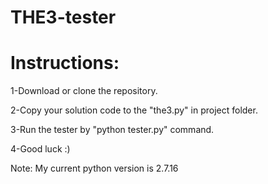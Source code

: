 # THE3-tester

# Instructions:

1-Download or clone the repository.

2-Copy your solution code to the "the3.py" in project folder.

3-Run the tester by "python tester.py" command.

4-Good luck :)

Note: My current python version is 2.7.16
